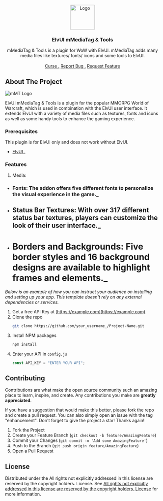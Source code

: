 <br/>
<div align="center">
<img src="https://raw.githubusercontent.com/mBlinkii/mMediaTag/main/Logo/mmt_icon.png" alt="Logo" width="80" height="80">
</a>
<h3 align="center">ElvUI mMediaTag & Tools</h3>
<p align="center">
mMediaTag & Tools is a plugin for WoW with ElvUI. mMediaTag adds many media files like textures/ fonts/ icons and some tools to ElvUI.
<br/>
<br/>
<a href="https://www.curseforge.com/wow/addons/elvui_mmediatag">Curse .</a>  
<a href="https://github.com/mBlinkii/mMediaTag/issues">Report Bug .</a>
<a href="https://github.com/mBlinkii/mMediaTag/issues">Request Feature</a>
</p>
</div> 

 ## About The Project

![mMT Logo](https://raw.githubusercontent.com/mBlinkii/mMediaTag/main/Logo/mmt_logo.png)

ElvUI mMediaTag & Tools is a plugin for the popular MMORPG World of Warcraft, which is used in combination with the ElvUI user interface. It extends ElvUI with a variety of media files such as textures, fonts and icons as well as some handy tools to enhance the gaming experience.
 ### Prerequisites

This plugin is for ElvUI only and does not work without ElvUI.
- <a href="https://tukui.org/">ElvUI .</a>  
 ### Features

1. Media:
 - ### Fonts: The addon offers five different fonts to personalize the visual experience in the game._
 - ## Status Bar Textures: With over 317 different status bar textures, players can customize the look of their user interface._ 
 - # Borders and Backgrounds: Five border styles and 16 background designs are available to highlight frames and elements._

_Below is an example of how you can instruct your audience on installing and setting up your app. This template doesn't rely on any external dependencies or services._

1. Get a free API Key at [https://example.com](https://example.com)
2. Clone the repo
   ```sh
   git clone https://github.com/your_username_/Project-Name.git
   ```
3. Install NPM packages
   ```sh
   npm install
   ```
4. Enter your API in `config.js`
   ```js
   const API_KEY = "ENTER YOUR API";
   ```
 ## Contributing

Contributions are what make the open source community such an amazing place to learn, inspire, and create. Any contributions you make are **greatly appreciated**.

If you have a suggestion that would make this better, please fork the repo and create a pull request. You can also simply open an issue with the tag "enhancement".
Don't forget to give the project a star! Thanks again!

1. Fork the Project
2. Create your Feature Branch (`git checkout -b feature/AmazingFeature`)
3. Commit your Changes (`git commit -m 'Add some AmazingFeature'`)
4. Push to the Branch (`git push origin feature/AmazingFeature`)
5. Open a Pull Request
 ## License

Distributed under the All rights not explicitly addressed in this license are reserved by the copyright holders. License. See [All rights not explicitly addressed in this license are reserved by the copyright holders. License](https://github.com/mBlinkii/mMediaTag/blob/main/LICENSE.txt) for more information.
